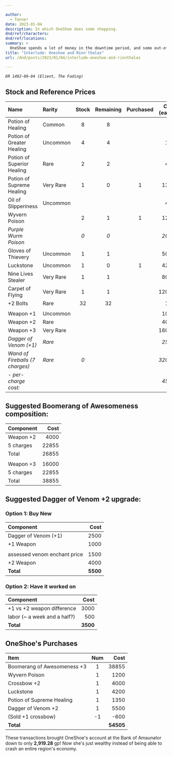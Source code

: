 ```yaml
---

author:
  - Tanner
date: 2023-01-04
description: In which OneShoe does some shopping.
dnd/ref/characters:
dnd/ref/locations:
summary: >
  OneShoe spends a lot of money in the downtime period, and some out-of-character discussion is had.
title: "Interlude: Oneshoe and Rinn'thalas"
url: /dnd/posts/2023/01/04/interlude-oneshoe-and-rinnthalas

---
```


_`DR 1492-09-04 (Elient, The Fading)`_

## Stock and Reference Prices

| Name                            | Rarity    | Stock | Remaining | Purchased | Cost (each) |
|:--------------------------------|:----------|:-----:|:---------:|:---------:|------------:|
| Potion of Healing               | Common    |    8  |        8  |           |         50  |
| Potion of Greater Healing       | Uncommon  |    4  |        4  |           |        150  |
| Potion of Superior Healing      | Rare      |    2  |        2  |           |        450  |
| Potion of Supreme Healing       | Very Rare |    1  |        0  |        1  |       1350  |
| Oil of Slipperiness             | Uncommon  |       |           |           |        480  |
| Wyvern Poison                   |           |    2  |        1  |        1  |       1200  |
| _Purple Wurm Poison_            |           |   _0_ |       _0_ |           |      _2000_ |
| Gloves of Thievery              | Uncommon  |    1  |        1  |           |       5000  |
| Luckstone                       | Uncommon  |    1  |        0  |        1  |       4200  |
| Nine Lives Stealer              | Very Rare |    1  |        1  |           |       8000  |
| Carpet of Flying                | Very Rare |    1  |        1  |           |      12000  |
| +2 Bolts                        | Rare      |   32  |       32  |           |        100  |
|                                 |           |       |           |           |             |
| Weapon +1                       | Uncommon  |       |           |           |       1000  |
| Weapon +2                       | Rare      |       |           |           |       4000  |
| Weapon +3                       | Very Rare |       |           |           |      16000  |
| _Dagger of Venom (+1)_          | _Rare_    |       |           |           |      _2500_ |
| _Wand of Fireballs (7 charges)_ | _Rare_    |   _0_ |           |           |     _32000_ |
| _- per-charge cost:_            |           |       |           |           |      _4571_ |

## Suggested Boomerang of Awesomeness composition:

| Component | Cost  |
|:----------|------:|
| Weapon +2 |  4000 |
| 5 charges | 22855 |
| Total     | 26855 |
|           |       |
| Weapon +3 | 16000 |
| 5 charges | 22855 |
| Total     | 38855 |

## Suggested Dagger of Venom +2 upgrade:

### Option 1: Buy New

| Component                    | Cost     |
|:-----------------------------|---------:|
| Dagger of Venom (+1)         |   2500   |
| +1 Weapon                    |   1000   |
|                              |          |
| assessed venom enchant price |   1500   |
| +2 Weapon                    |   4000   |
| **Total**                    | **5500** |

### Option 2: Have it worked on

| Component                    | Cost     |
|:-----------------------------|---------:|
| +1 vs +2 weapon difference   |   3000   |
| labor (~ a week and a half?) |    500   |
| **Total**                    | **3500** |

## OneShoe's Purchases

| Item                        | Num | Cost      |
|:----------------------------|:---:|----------:|
| Boomerang of Awesomeness +3 |   1 |   38855   |
| Wyvern Poison               |   1 |    1200   |
| Crossbow +2                 |   1 |    4000   |
| Luckstone                   |   1 |    4200   |
| Potion of Supreme Healing   |   1 |    1350   |
| Dagger of Venom +2          |   1 |    5500   |
| (Sold +1 crossbow)          |  -1 |    -600   |
| **Total**                   |     | **54505** |

These transactions brought OneShoe's account at the Bank of Amaunator down to only **2,919.28** gp!
Now she's just wealthy instead of being able to crash an entire region's economy.

